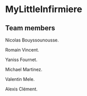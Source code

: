 # MyLittleInfirmiere


## Team members

Nicolas Bouyssounousse.

Romain Vincent.

Yaniss Fournet.

Michael Martinez.

Valentin Mele.

Alexis Clément.

